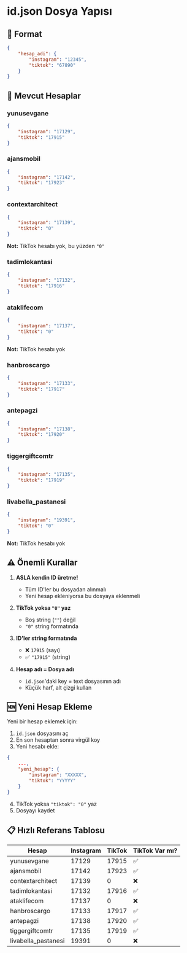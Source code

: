 # id.json Dosya Yapısı

## 📝 Format

```json
{
    "hesap_adi": {
        "instagram": "12345",
        "tiktok": "67890"
    }
}
```

## 🔑 Mevcut Hesaplar

### yunusevgane
```json
{
    "instagram": "17129",
    "tiktok": "17915"
}
```

### ajansmobil
```json
{
    "instagram": "17142",
    "tiktok": "17923"
}
```

### contextarchitect
```json
{
    "instagram": "17139",
    "tiktok": "0"
}
```
**Not:** TikTok hesabı yok, bu yüzden `"0"`

### tadimlokantasi
```json
{
    "instagram": "17132",
    "tiktok": "17916"
}
```

### ataklifecom
```json
{
    "instagram": "17137",
    "tiktok": "0"
}
```
**Not:** TikTok hesabı yok

### hanbroscargo
```json
{
    "instagram": "17133",
    "tiktok": "17917"
}
```

### antepagzi
```json
{
    "instagram": "17138",
    "tiktok": "17920"
}
```

### tiggergiftcomtr
```json
{
    "instagram": "17135",
    "tiktok": "17919"
}
```

### livabella_pastanesi
```json
{
    "instagram": "19391",
    "tiktok": "0"
}
```
**Not:** TikTok hesabı yok

## ⚠️ Önemli Kurallar

1. **ASLA kendin ID üretme!**
   - Tüm ID'ler bu dosyadan alınmalı
   - Yeni hesap ekleniyorsa bu dosyaya eklenmeli

2. **TikTok yoksa `"0"` yaz**
   - Boş string (`""`) değil
   - `"0"` string formatında

3. **ID'ler string formatında**
   - ❌ `17915` (sayı)
   - ✅ `"17915"` (string)

4. **Hesap adı = Dosya adı**
   - `id.json`'daki key = text dosyasının adı
   - Küçük harf, alt çizgi kullan

## 🆕 Yeni Hesap Ekleme

Yeni bir hesap eklemek için:

1. `id.json` dosyasını aç
2. En son hesaptan sonra virgül koy
3. Yeni hesabı ekle:
```json
{
    ...,
    "yeni_hesap": {
        "instagram": "XXXXX",
        "tiktok": "YYYYY"
    }
}
```
4. TikTok yoksa `"tiktok": "0"` yaz
5. Dosyayı kaydet

## 📋 Hızlı Referans Tablosu

| Hesap | Instagram | TikTok | TikTok Var mı? |
|-------|-----------|--------|----------------|
| yunusevgane | 17129 | 17915 | ✅ |
| ajansmobil | 17142 | 17923 | ✅ |
| contextarchitect | 17139 | 0 | ❌ |
| tadimlokantasi | 17132 | 17916 | ✅ |
| ataklifecom | 17137 | 0 | ❌ |
| hanbroscargo | 17133 | 17917 | ✅ |
| antepagzi | 17138 | 17920 | ✅ |
| tiggergiftcomtr | 17135 | 17919 | ✅ |
| livabella_pastanesi | 19391 | 0 | ❌ |

